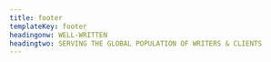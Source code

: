 ```yaml
---
title: footer
templateKey: footer
headingonw: WELL-WRITTEN
headingtwo: SERVING THE GLOBAL POPULATION OF WRITERS & CLIENTS
---
```

